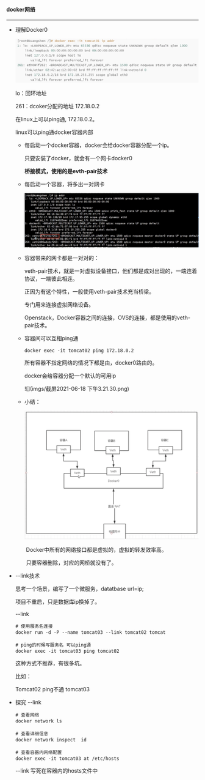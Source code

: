 #### docker网络

--------------------

* 理解Docker0

  <img src="imgs/截屏2021-06-18 下午2.57.58.png" style="zoom:80%;" />

  lo：回环地址

  261：dcoker分配的地址 172.18.0.2

  在linux上可以ping通, 172.18.0.2。

  linux可以ping通docker容器内部

  - 每启动一个docker容器，docker会给docker容器分配一个ip。

    只要安装了docker，就会有一个网卡docker0

    **桥接模式，使用的是evth-pair技术**

  - 每启动一个容器，将多出一对网卡

    <img src="imgs/截屏2021-06-18 下午3.09.32.png" style="zoom:80%;" />

    

  - 容器带来的网卡都是一对对的：

    veth-pair技术，就是一对虚拟设备接口，他们都是成对出现的，一端连着协议，一端彼此相连。

    正因为有这个特性，一般使用veth-pair技术充当桥梁。

    专门用来连接虚拟网络设备。

    Openstack，Docker容器之间的连接，OVS的连接，都是使用的veth-pair技术。

  - 容器间可以互相ping通

    ```shell
    docker exec -it tomcat02 ping 172.18.0.2
    ```

    所有容器不指定网络的情况下都是由，docker0路由的。

    docker会给容器分配一个默认的可用ip

    ![](imgs/截屏2021-06-18 下午3.21.30.png)

  - 小结：

    <img src="imgs/截屏2021-06-18 下午3.27.24.png" style="zoom:67%;" />

    ​	Docker中所有的网络接口都是虚拟的，虚拟的转发效率高。

    ​	只要容器删除，对应的网桥就没有了。

- --link技术

  思考一个场景，编写了一个微服务，datatbase url=ip;

  项目不重启，只是数据库ip换掉了。

  --link

  ```shell
  # 使用服务名连接
  docker run -d -P --name tomcat03 --link tomcat02 tomcat
  
  # ping的时候写服务名 可以ping通
  docker exec -it tomcat03 ping tomcat02
  
  ```

  这种方式不推荐，有很多坑。

  比如：

  Tomcat02 ping不通 tomcat03

- 探究 --link 

  ```shell
  # 查看网络
  docker network ls 
  
  # 查看详细信息
  docker network inspect  id
  
  # 查看容器内网络配置
  docker exec -it tomcat03 at /etc/hosts
  
  ```

  --link 写死在容器内的hosts文件中

  